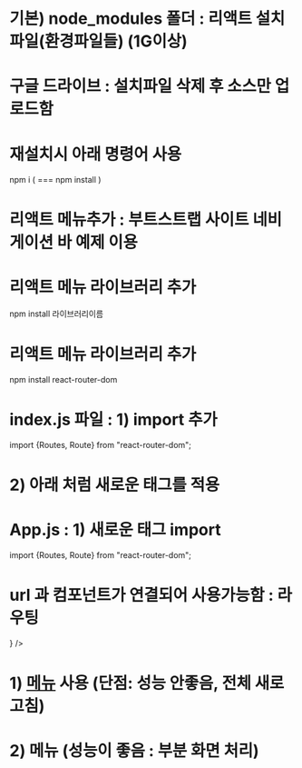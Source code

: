 # 기본) node_modules 폴더 : 리액트 설치파일(환경파일들) (1G이상)
# 구글 드라이브 : 설치파일 삭제 후 소스만 업로드함
# 재설치시 아래 명령어 사용
npm i 
( === npm install )

# 리액트 메뉴추가 : 부트스트랩 사이트 네비게이션 바 예제 이용

# 리액트 메뉴 라이브러리 추가
npm install 라이브러리이름

# 리액트 메뉴 라이브러리 추가
npm install react-router-dom

# index.js 파일 : 1) import 추가
import {Routes, Route} from "react-router-dom";

# 2) 아래 처럼 새로운 태그를 적용
  <BrowserRouter>
    <App />
  </BrowserRouter>

# App.js : 1) 새로운 태그 import
import {Routes, Route} from "react-router-dom";
# <Routes><Routes></Routes>
# url 과 컴포넌트가 연결되어 사용가능함 : 라우팅
 <Routes>
    <Route path="url" element={<컴포넌트명 />} />
</Routes>

# 1) <a href="url">메뉴</a> 사용 (단점: 성능 안좋음, 전체 새로고침)
# 2) <Link to="url">메뉴</Link> (성능이 좋음 : 부분 화면 처리)
